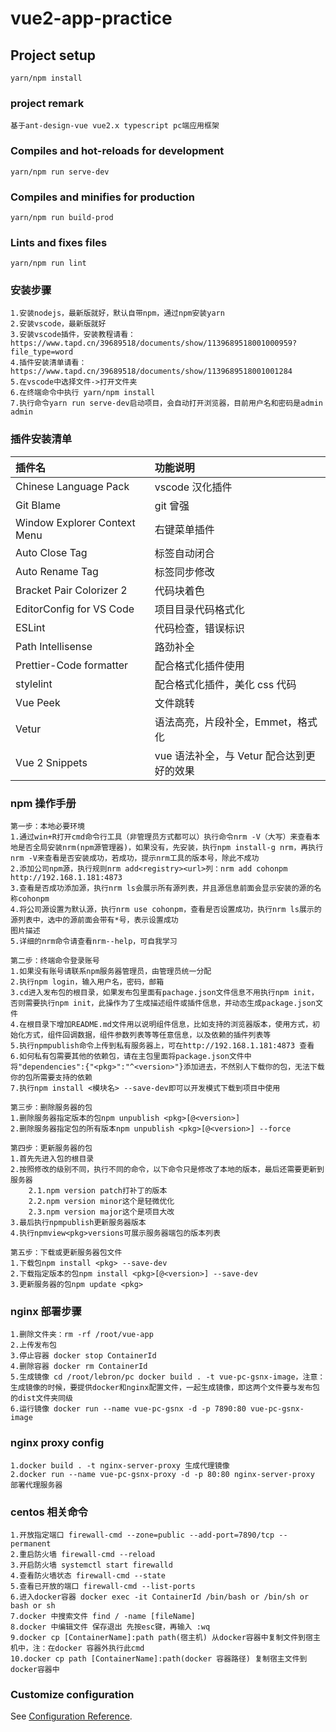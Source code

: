 # vue2-app-practice

## Project setup

```
yarn/npm install
```

### project remark

```
基于ant-design-vue vue2.x typescript pc端应用框架
```

### Compiles and hot-reloads for development

```
yarn/npm run serve-dev
```

### Compiles and minifies for production

```
yarn/npm run build-prod
```

### Lints and fixes files

```
yarn/npm run lint
```

### 安装步骤

```
1.安装nodejs，最新版就好，默认自带npm，通过npm安装yarn
2.安装vscode，最新版就好
3.安装vscode插件，安装教程请看：https://www.tapd.cn/39689518/documents/show/1139689518001000959?file_type=word
4.插件安装清单请看：https://www.tapd.cn/39689518/documents/show/1139689518001001284
5.在vscode中选择文件->打开文件夹
6.在终端命令中执行 yarn/npm install
7.执行命令yarn run serve-dev启动项目，会自动打开浏览器，目前用户名和密码是admin admin
```

### 插件安装清单

| 插件名                       | 功能说明                                  |
| :--------------------------- | :---------------------------------------- |
| Chinese Language Pack        | vscode 汉化插件                           |
| Git Blame                    | git 曾强                                  |
| Window Explorer Context Menu | 右键菜单插件                              |
| Auto Close Tag               | 标签自动闭合                              |
| Auto Rename Tag              | 标签同步修改                              |
| Bracket Pair Colorizer 2     | 代码块着色                                |
| EditorConfig for VS Code     | 项目目录代码格式化                        |
| ESLint                       | 代码检查，错误标识                        |
| Path Intellisense            | 路劲补全                                  |
| Prettier-Code formatter      | 配合格式化插件使用                        |
| stylelint                    | 配合格式化插件，美化 css 代码             |
| Vue Peek                     | 文件跳转                                  |
| Vetur                        | 语法高亮，片段补全，Emmet，格式化         |
| Vue 2 Snippets               | vue 语法补全，与 Vetur 配合达到更好的效果 |

### npm 操作手册

```
第一步：本地必要环境
1.通过win+R打开cmd命令行工具（非管理员方式都可以）执行命令nrm -V（大写）来查看本地是否全局安装nrm(npm源管理器)，如果没有，先安装，执行npm install-g nrm，再执行nrm -V来查看是否安装成功，若成功，提示nrm工具的版本号，除此不成功
2.添加公司npm源，执行规则nrm add<registry><url>列：nrm add cohonpm http://192.168.1.181:4873
3.查看是否成功添加源，执行nrm ls会展示所有源列表，并且源信息前面会显示安装的源的名称cohonpm
4.将公司源设置为默认源，执行nrm use cohonpm，查看是否设置成功，执行nrm ls展示的源列表中，选中的源前面会带有*号，表示设置成功
图片描述
5.详细的nrm命令请查看nrm--help，可自我学习

第二步：终端命令登录账号
1.如果没有账号请联系npm服务器管理员，由管理员统一分配
2.执行npm login，输入用户名，密码，邮箱
3.cd进入发布包的根目录，如果发布包里面有pachage.json文件信息不用执行npm init，否则需要执行npm init，此操作为了生成描述组件或插件信息，并动态生成package.json文件
4.在根目录下增加README.md文件用以说明组件信息，比如支持的浏览器版本，使用方式，初始化方式，组件回调数据，组件参数列表等等任意信息，以及依赖的插件列表等
5.执行npmpublish命令上传到私有服务器上，可在http://192.168.1.181:4873 查看
6.如何私有包需要其他的依赖包，请在主包里面将package.json文件中将"dependencies":{"<pkg>":"^<version>"}添加进去，不然别人下载你的包，无法下载你的包所需要支持的依赖
7.执行npm install <模块名> --save-dev即可以开发模式下载到项目中使用

第三步：删除服务器的包
1.删除服务器指定版本的包npm unpublish <pkg>[@<version>]
2.删除服务器指定包的所有版本npm unpublish <pkg>[@<version>] --force

第四步：更新服务器的包
1.首先先进入包的根目录
2.按照修改的级别不同，执行不同的命令，以下命令只是修改了本地的版本，最后还需要更新到服务器
	2.1.npm version patch打补丁的版本
	2.2.npm version minor这个是轻微优化
	2.3.npm version major这个是项目大改
3.最后执行npmpublish更新服务器版本
4.执行npmview<pkg>versions可展示服务器端包的版本列表

第五步：下载或更新服务器包文件
1.下载包npm install <pkg> --save-dev
2.下载指定版本的包npm install <pkg>[@<version>] --save-dev
3.更新服务器的包npm update <pkg>

```

### nginx 部署步骤

```
1.删除文件夹：rm -rf /root/vue-app
2.上传发布包
3.停止容器 docker stop ContainerId
4.删除容器 docker rm ContainerId
5.生成镜像 cd /root/lebron/pc docker build . -t vue-pc-gsnx-image，注意：生成镜像的时候，要提供docker和nginx配置文件，一起生成镜像，即这两个文件要与发布包的dist文件夹同级
6.运行镜像 docker run --name vue-pc-gsnx -d -p 7890:80 vue-pc-gsnx-image
```

### nginx proxy config

```
1.docker build . -t nginx-server-proxy 生成代理镜像
2.docker run --name vue-pc-gsnx-proxy -d -p 80:80 nginx-server-proxy 部署代理服务器
```

### centos 相关命令

```
1.开放指定端口 firewall-cmd --zone=public --add-port=7890/tcp --permanent
2.重启防火墙 firewall-cmd --reload
3.开启防火墙 systemctl start firewalld
4.查看防火墙状态 firewall-cmd --state
5.查看已开放的端口 firewall-cmd --list-ports
6.进入docker容器 docker exec -it ContainerId /bin/bash or /bin/sh or bash or sh
7.docker 中搜索文件 find / -name [fileName]
8.docker 中编辑文件 保存退出 先按esc键，再输入 :wq
9.docker cp [ContainerName]:path path(宿主机) 从docker容器中复制文件到宿主机中，注：在docker 容器外执行此cmd
10.docker cp path [ContainerName]:path(docker 容器路径) 复制宿主文件到docker容器中
```

### Customize configuration

See [Configuration Reference](https://cli.vuejs.org/config/).

